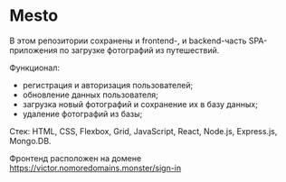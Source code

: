 # Mesto

В этом репозитории сохранены и frontend-, и backend-часть SPA-приложения по загрузке фотографий из путешествий. 

Функционал:
- регистрация и авторизация пользователей;
- обновление данных пользователя;
- загрузка новый фотографий и сохранение их в базу данных;
- удаление фотографий из базы;

Стек: HTML, CSS, Flexbox, Grid, JavaScript, React, Node.js, Express.js, Mongo.DB. 

Фронтенд расположен на домене https://victor.nomoredomains.monster/sign-in

